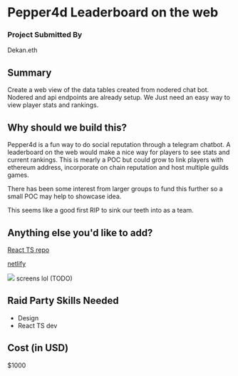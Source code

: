 # Pepper4d Leaderboard on the web

### Project Submitted By

Dekan.eth

## Summary

Create a web view of the data tables created from nodered chat bot. Nodered and api endpoints are already setup. We Just need an easy way to view player stats and rankings. 

## Why should we build this?

Pepper4d is a fun way to do social reputation through a telegram chatbot. A leaderboard on the web would make a nice way for players to see stats and current rankings. This is mearly a POC but could grow to link players with ethereum address, incorporate on chain reputation and host multiple guilds games.

There has been some interest from larger groups to fund this further so a small POC may help to showcase idea.

This seems like a good first RIP to sink our teeth into as a team.

## Anything else you'd like to add?

[React TS repo](https://github.com/odyssy-automaton/pepper4d-web)

[netlify](https://gallant-poitras-fdcf56.netlify.com/)

![](https://i.imgur.com/DeeaOwH.jpg)
screens lol (TODO)

## Raid Party Skills Needed

- Design
- React TS dev

## Cost (in USD)

\$1000
